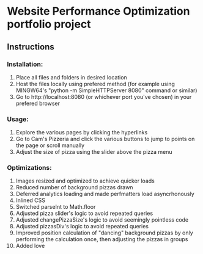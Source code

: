 # Website Performance Optimization portfolio project

## Instructions
### Installation:

1. Place all files and folders in desired location
2. Host the files locally using prefered method (for example using MINGW64's "python -m SimpleHTTPServer 8080" command or similar)
3. Go to http://localhost:8080 (or whichever port you've chosen) in your prefered browser

### Usage:
1. Explore the various pages by clicking the hyperlinks
2. Go to Cam's Pizzeria and click the various buttons to jump to points on the page or scroll manually
3. Adjust the size of pizza using the slider above the pizza menu

### Optimizations:
1. Images resized and optimized to achieve quicker loads
2. Reduced number of background pizzas drawn
3. Deferred analytics loading and made perfmatters load asyncrhonously
4. Inlined CSS
5. Switched parseInt to Math.floor
6. Adjusted pizza slider's logic to avoid repeated queries
7. Adjusted changePizzaSize's logic to avoid seemingly pointless code
8. Adjusted pizzasDiv's logic to avoid repeated queries
9. Improved position calculation of "dancing" background pizzas by only performing the calculation once, then adjusting the pizzas in groups
10. Added love